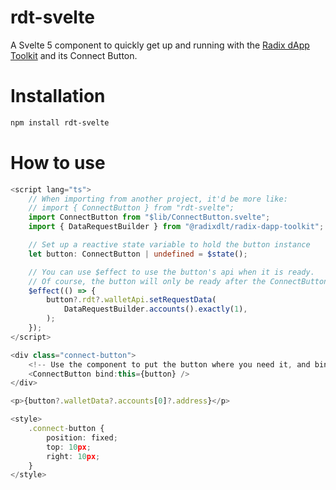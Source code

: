 # rdt-svelte

A Svelte 5 component to quickly get up and running with the [Radix dApp Toolkit](https://github.com/radixdlt/radix-dapp-toolkit) and its Connect Button.

# Installation
```bash
npm install rdt-svelte
```

# How to use

```ts
<script lang="ts">
    // When importing from another project, it'd be more like:
    // import { ConnectButton } from "rdt-svelte";
    import ConnectButton from "$lib/ConnectButton.svelte";
    import { DataRequestBuilder } from "@radixdlt/radix-dapp-toolkit";

    // Set up a reactive state variable to hold the button instance
    let button: ConnectButton | undefined = $state();

    // You can use $effect to use the button's api when it is ready.
    // Of course, the button will only be ready after the ConnectButton component is mounted.
    $effect(() => {
        button?.rdt?.walletApi.setRequestData(
            DataRequestBuilder.accounts().exactly(1),
        );
    });
</script>

<div class="connect-button">
    <!-- Use the component to put the button where you need it, and bind it to the reactive variable -->
    <ConnectButton bind:this={button} />
</div>

<p>{button?.walletData?.accounts[0]?.address}</p>

<style>
    .connect-button {
        position: fixed;
        top: 10px;
        right: 10px;
    }
</style>
```